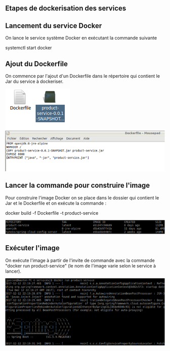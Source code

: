 ## Etapes de dockerisation des services 

## Lancement du service Docker

On lance le service système Docker en exécutant la commande suivante 

systemctl start docker

## Ajout du Dockerfile

On commence par l'ajout d'un Dockerfile dans le répertoire qui contient le Jar du service à dockeriser.

![1ère capture](/Capture3.png?raw=true "Ajout du Dockerfile")
![2ème capture](/Capture2.png?raw=true "Ajout du Dockerfile dans le dossier")

## Lancer la commande pour construire l'image

Pour construire l'image Docker on se place dans le dossier qui contient le Jar et le Dockerfile et on exécute la commande :

docker build -f Dockerfile -t product-service

![4ème capture](/Capture4.png?raw=true "Vérification que l'image est créée")


## Exécuter l'image

On exécute l'image à partir de l'invite de commande avec la commande "docker run product-service" (le nom de l'image varie selon le service à lancer).

![5ème capture](/Capture6.png?raw=true "Lancer l'image")
